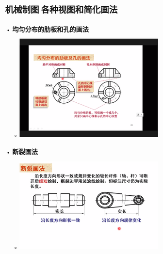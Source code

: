 # 机械制图 各种视图和简化画法
- ## 均匀分布的肋板和孔的画法
  - ![肋板和孔](Pics/2020-05-18-15-25-45.png)
- ## 断裂画法
  - ![断裂护法](Pics/2020-05-18-15-27-01.png)
